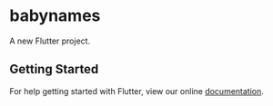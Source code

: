 # babynames

A new Flutter project.

## Getting Started

For help getting started with Flutter, view our online
[documentation](https://flutter.io/).
